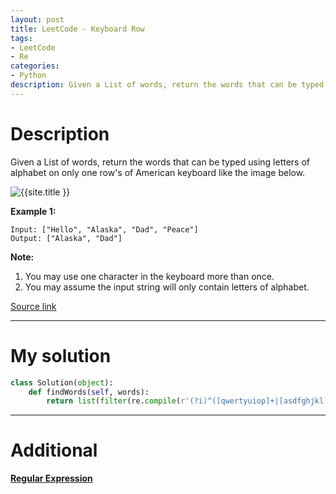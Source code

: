 ```yaml
---
layout: post
title: LeetCode - Keyboard Row
tags:
- LeetCode
- Re
categories:
- Python
description: Given a List of words, return the words that can be typed using letters of alphabet on only one row's of American keyboard like the image below.
---
```



# Description
Given a List of words, return the words that can be typed using letters of alphabet on only one row's of American keyboard like the image below.

<img src="/{{ site.assets }}/img/_keyboard_row_1.png"  title="{{site.title }}"/>

**Example 1:**

```
Input: ["Hello", "Alaska", "Dad", "Peace"]
Output: ["Alaska", "Dad"]
```

**Note:**
1. You may use one character in the keyboard more than once.
2. You may assume the input string will only contain letters of alphabet.

[Source link](https://leetcode.com/problems/keyboard-row/#/description)

__________

# My solution

```python
class Solution(object):
    def findWords(self, words):
        return list(filter(re.compile(r'(?i)^([qwertyuiop]+|[asdfghjkl]+|[zxcvbnm]+)$'). match, words))

```

__________
# Additional

[**Regular Expression**](https://docs.python.org/3/library/re.html)
